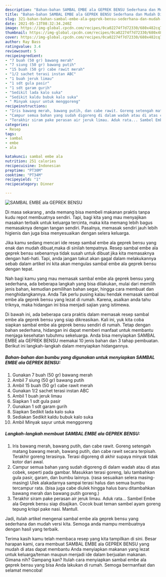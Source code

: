 ```yaml
---
description: "Bahan-bahan SAMBAL EMBE ala GEPREK BENSU Sederhana dan Mudah Dibuat"
title: "Bahan-bahan SAMBAL EMBE ala GEPREK BENSU Sederhana dan Mudah Dibuat"
slug: 321-bahan-bahan-sambal-embe-ala-geprek-bensu-sederhana-dan-mudah-dibuat
date: 2021-05-13T08:32:34.240Z
image: https://img-global.cpcdn.com/recipes/0ca02274f7d72330/680x482cq70/sambal-embe-ala-geprek-bensu-foto-resep-utama.jpg
thumbnail: https://img-global.cpcdn.com/recipes/0ca02274f7d72330/680x482cq70/sambal-embe-ala-geprek-bensu-foto-resep-utama.jpg
cover: https://img-global.cpcdn.com/recipes/0ca02274f7d72330/680x482cq70/sambal-embe-ala-geprek-bensu-foto-resep-utama.jpg
author: Ray Bass
ratingvalue: 3.4
reviewcount: 5
recipeingredient:
- "7 buah (50 gr) bawang merah"
- "7 siung (50 gr) bawang putih"
- "15 buah (50 gr) cabe rawit merah"
- "1/2 sachet terasi instan ABC"
- "1 buah jeruk limau"
- "1 sdt gula pasir"
- "1 sdt garam gurih"
- "Sedikit lada kalo suka"
- "Sedikit kaldu bubuk kalo suka"
- " Minyak sayur untuk menggoreng"
recipeinstructions:
- "Iris bawang merah, bawang putih, dan cabe rawit. Goreng setengah matang bawang merah, bawang putih, dan cabe rawit secara terpisah. Terakhir goreng terasinya. Terasi digoreng di akhir supaya minyak tidak kotor dari awal."
- "Campur semua bahan yang sudah digoreng di dalam wadah atau di atas cobek, seperti pada gambar. Masukkan terasi goreng, lalu tambahkan gula pasir, garam, dan bumbu lainnya. (rasa sesuaikan selera masing-masing) Ulek alakadarnya sampai terasi halus dan semua bumbu tercampur rata. (bisa juga cabe diulek hingga halus baru ditambahkan bawang merah dan bawang putih goreng.)"
- "Terakhir siram pake perasan air jeruk limau. Aduk rata... Sambel Embe ala Geprek bensu siap disajikan. Cocok buat teman sambel ayam goreng tepung krispi pake nasi. Mantull."
categories:
- Resep
tags:
- sambal
- embe
- ala

katakunci: sambal embe ala 
nutrition: 251 calories
recipecuisine: Indonesian
preptime: "PT30M"
cooktime: "PT34M"
recipeyield: "1"
recipecategory: Dinner

---
```



![SAMBAL EMBE ala GEPREK BENSU](https://img-global.cpcdn.com/recipes/0ca02274f7d72330/680x482cq70/sambal-embe-ala-geprek-bensu-foto-resep-utama.jpg)

Di masa  sekarang , anda memang bisa membeli makanan praktis tanpa kudu repot membuatnya sendiri. Tapi, bagi kita yang mau menyajikan masakan terbaik untuk keluarga tercinta, maka kita memang lebih bagus memasaknya dengan tangan sendiri. Pasalnya, memasak sendiri jauh lebih higienis dan juga bisa menyesuaikan dengan selera keluarga.

Jika kamu sedang mencari ide resep sambal embe ala geprek bensu yang enak dan mudah dibuat,maka di sinilah tempatnya. Resep sambal embe ala geprek bensu  sebenarnya tidak susah untuk dibuat jika kita memasaknya dengan hati-hati. Tapi, anda jangan takut akan gagal dalam melakukannya 
sebab dalam artikel ini kita akan mengulas sambal embe ala geprek bensu dengan tepat.  



Nah bagi kamu yang mau memasak sambal embe ala geprek bensu yang sederhana, ada beberapa langkah yang bisa dilakukan, mulai dari memilih jenis bahan, kemudian pemilihan bahan segar, hingga cara membuat dan menghidangkannya. Anda Tak perlu pusing kalau hendak memasak sambal embe ala geprek bensu yang lezat di rumah. Karena, asalkan anda  tahu triknya, maka hidangan ini bisa menjadi sajian yang istimewa.

Di bawah ini, ada beberapa cara praktis  dalam memasak resep sambal embe ala geprek bensu yang siap dikreasikan. Kali ini, yuk kita coba siapkan sambal embe ala geprek bensu sendiri di rumah. Tetap dengan bahan sederhana, hidangan ini dapat memberi manfaat untuk membantu menjaga kesehatan tubuhmu sekeluarga. Anda bisa menyiapkan SAMBAL EMBE ala GEPREK BENSU memakai 10 jenis bahan dan 3 tahap pembuatan. Berikut ini langkah-langkah dalam menyiapkan hidangannya.

<!--inarticleads1-->

##### Bahan-bahan dan bumbu yang digunakan untuk menyiapkan SAMBAL EMBE ala GEPREK BENSU:

1. Gunakan 7 buah (50 gr) bawang merah
1. Ambil 7 siung (50 gr) bawang putih
1. Ambil 15 buah (50 gr) cabe rawit merah
1. Gunakan 1/2 sachet terasi instan ABC
1. Ambil 1 buah jeruk limau
1. Siapkan 1 sdt gula pasir
1. Gunakan 1 sdt garam gurih
1. Siapkan Sedikit lada kalo suka
1. Sediakan Sedikit kaldu bubuk kalo suka
1. Ambil  Minyak sayur untuk menggoreng




<!--inarticleads2-->

##### Langkah-langkah membuat SAMBAL EMBE ala GEPREK BENSU:

1. Iris bawang merah, bawang putih, dan cabe rawit. Goreng setengah matang bawang merah, bawang putih, dan cabe rawit secara terpisah. Terakhir goreng terasinya. Terasi digoreng di akhir supaya minyak tidak kotor dari awal.
1. Campur semua bahan yang sudah digoreng di dalam wadah atau di atas cobek, seperti pada gambar. Masukkan terasi goreng, lalu tambahkan gula pasir, garam, dan bumbu lainnya. (rasa sesuaikan selera masing-masing) Ulek alakadarnya sampai terasi halus dan semua bumbu tercampur rata. (bisa juga cabe diulek hingga halus baru ditambahkan bawang merah dan bawang putih goreng.)
1. Terakhir siram pake perasan air jeruk limau. Aduk rata... Sambel Embe ala Geprek bensu siap disajikan. Cocok buat teman sambel ayam goreng tepung krispi pake nasi. Mantull.




Jadi, itulah artikel mengenai  sambal embe ala geprek bensu  yang sederhana dan mudah versi kita. Semoga anda mampu membuatnya dengan hasil yang terbaik. 

Terima kasih kamu telah membaca resep yang kita tampilkan di sini. Besar harapan kami, cara membuat  SAMBAL EMBE ala GEPREK BENSU yang mudah di atas dapat membantu Anda menyiapkan makanan yang lezat untuk keluarga/teman maupun menjadi ide dalam berjualan makanan. Gimana nih? Gampang kan? Itulah cara menyiapkan sambal embe ala geprek bensu yang bisa Anda lakukan di rumah. Semoga bermanfaat dan selamat mencoba!

